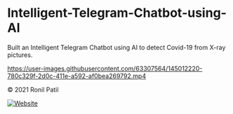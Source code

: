 # Intelligent-Telegram-Chatbot-using-AI
Built an Intelligent Telegram Chatbot using AI to detect Covid-19 from X-ray pictures.






https://user-images.githubusercontent.com/63307564/145012220-780c329f-2d0c-411e-a592-af0bea269792.mp4



© 2021 Ronil Patil
<!-- ![Made with love in India](https://madewithlove.now.sh/in?heart=true&template=for-the-badge) -->
[![Website](https://img.shields.io/badge/Made%20with-%E2%9D%A4-important?style=for-the-badge&url=https://www.linkedin.com/in/ronylpatil/)](https://www.linkedin.com/in/ronylpatil/)
